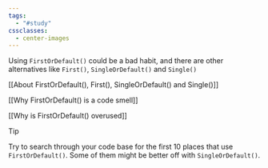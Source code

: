 ```yaml
---
tags:
  - "#study"
cssclasses:
  - center-images
---
```

Using `FirstOrDefault()` could be a bad habit, and there are other alternatives like `First()`, `SingleOrDefault()` and `Single()`

[[About FirstOrDefault(), First(), SingleOrDefault() and Single()]]

[[Why FirstOrDefault() is a code smell]]

[[Why is FirstOrDefault() overused]]


> [!tip]
> Try to search through your code base for the first 10 places that use `FirstOrDefault()`. Some of them might be better off with `SingleOrDefault()`.


